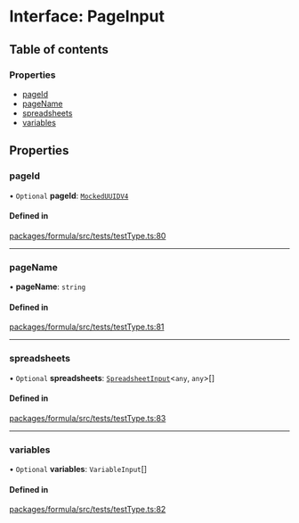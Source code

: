 # Interface: PageInput

## Table of contents

### Properties

- [pageId](PageInput.md#pageid)
- [pageName](PageInput.md#pagename)
- [spreadsheets](PageInput.md#spreadsheets)
- [variables](PageInput.md#variables)

## Properties

### <a id="pageid" name="pageid"></a> pageId

• `Optional` **pageId**: [`MockedUUIDV4`](../README.md#mockeduuidv4)

#### Defined in

[packages/formula/src/tests/testType.ts:80](https://github.com/mashcard/mashcard/blob/main/packages/formula/src/tests/testType.ts#L80)

---

### <a id="pagename" name="pagename"></a> pageName

• **pageName**: `string`

#### Defined in

[packages/formula/src/tests/testType.ts:81](https://github.com/mashcard/mashcard/blob/main/packages/formula/src/tests/testType.ts#L81)

---

### <a id="spreadsheets" name="spreadsheets"></a> spreadsheets

• `Optional` **spreadsheets**: [`SpreadsheetInput`](SpreadsheetInput.md)<`any`, `any`\>[]

#### Defined in

[packages/formula/src/tests/testType.ts:83](https://github.com/mashcard/mashcard/blob/main/packages/formula/src/tests/testType.ts#L83)

---

### <a id="variables" name="variables"></a> variables

• `Optional` **variables**: `VariableInput`[]

#### Defined in

[packages/formula/src/tests/testType.ts:82](https://github.com/mashcard/mashcard/blob/main/packages/formula/src/tests/testType.ts#L82)
